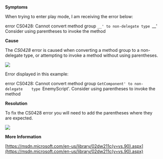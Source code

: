 
        

**Symptoms** 

When trying to enter play mode, I am receiving the error below:

error CS0428: Cannot convert method group `__' to non-delegate type `__'   
Consider using parentheses to invoke the method

**Cause** 

The *CS0428* error is caused when converting a method group to a non-delegate type, or attempting to invoke a method without using parentheses.

![](/hc/en-us/article_attachments/202024543/CS0428_a.png)

Error displayed in this example:

error CS0428: Cannot convert method group `GetComponent' to non-delegate   
type `EnemyScript'. Consider using parentheses to invoke the method

**Resolution** 

To fix the CS0428 error you will need to add the parentheses where they are expected.

![](/hc/en-us/article_attachments/201866816/CS0428_b.png)

**More Information** 

[https://msdn.microsoft.com/en-us/library/02dw211c(v=vs.90).aspx](https://msdn.microsoft.com/en-us/library/02dw211c(v=vs.90).aspx)

      